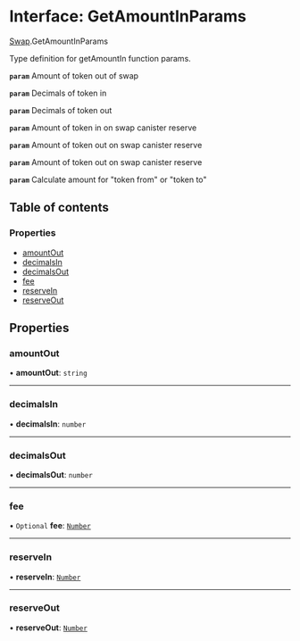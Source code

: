 # Interface: GetAmountInParams

[Swap](../modules/Swap.md).GetAmountInParams

Type definition for getAmountIn function params.

**`param`** Amount of token out of swap

**`param`** Decimals of token in

**`param`** Decimals of token out

**`param`** Amount of token in on swap canister reserve

**`param`** Amount of token out on swap canister reserve

**`param`** Amount of token out on swap canister reserve

**`param`** Calculate amount for "token from" or "token to"

## Table of contents

### Properties

- [amountOut](Swap.GetAmountInParams.md#amountout)
- [decimalsIn](Swap.GetAmountInParams.md#decimalsin)
- [decimalsOut](Swap.GetAmountInParams.md#decimalsout)
- [fee](Swap.GetAmountInParams.md#fee)
- [reserveIn](Swap.GetAmountInParams.md#reservein)
- [reserveOut](Swap.GetAmountInParams.md#reserveout)

## Properties

### amountOut

• **amountOut**: `string`

___

### decimalsIn

• **decimalsIn**: `number`

___

### decimalsOut

• **decimalsOut**: `number`

___

### fee

• `Optional` **fee**: [`Number`](../modules/Types.md#number)

___

### reserveIn

• **reserveIn**: [`Number`](../modules/Types.md#number)

___

### reserveOut

• **reserveOut**: [`Number`](../modules/Types.md#number)
